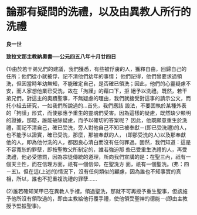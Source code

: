 # 論那有疑問的洗禮，以及由異教人所行的洗禮


**良一世**

**致拉文那主教納奧書──公元四五八年十月廿四日**





(1)由於若干弟兄們的建議，我們獲悉，有些被俘虜的人，獲釋自由，回歸自己的任所；他們從小就被俘，記不清他們幼年的事情；
他們記得，他們曾要求過領洗，但因當時年幼無知，不能確定自己，是否確已領洗；因此，他們的心靈疑慮不安，而人家想他業已受洗，故在「拘謹」的藉口下，拒
絕予以洗禮。既然，若干弟兄們，對這主的奧蹟聖事，不無疑慮的理由，我們就接受對這事的請示公文，而托小組去研究，一如我們所說過的...首先，我們應該
設法，不要固執於某種外表的「拘謹」形式，而使那應予重生的靈魂們受害。因為這樣的疑慮，既然缺少顯明的證據，那麼，誰能破除疑慮，而予以確切的答案呢？
因此，他既願意重生於洗禮，而記不清自己，確已受洗，旁人對他自己不知已被奉獻－(即已受洗禮)的人，也不能予以證實，確已受洗，那麼，那被奉獻的人，
(即那受洗的人)以及那奉獻他的人，即為他付洗的人，都因良心清白而沒有任何罪過。固然，我們知道：這是不容寬恕的罪孽，即按聖教父所制定的，誰若強迫那
些已受重生洗禮的人，再受洗禮，他必受懲罰，因為宗徒傳統的道理，所向我們宣講的是：在聖三內，祇有一個天主性，而在信理方面，祇有一個信仰，在聖洗方
面，祇有一個聖洗。(弗：四－五)。但在這(上述的)情況下，沒有任何類似的顧慮，因為誰也不知事實的真相，所以，誰也不犯重複洗禮的罪孽..….

(2)誰若確知某甲已在異教人手裡，領過聖洗，那就不可再授予重生聖事，但該施予他所沒有領取過的，即由主教給他行覆手禮，使他領受聖神的德能－(即由主教授予堅振聖事)。

